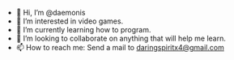 - 👋 Hi, I’m @daemonis
- 👀 I’m interested in video games.
- 🌱 I’m currently learning how to program.
- 💞️ I’m looking to collaborate on anything that will help me learn.
- 📫 How to reach me: Send a mail to daringspiritx4@gmail.com

<!---
daemonis/daemonis is a ✨ special ✨ repository because its `README.md` (this file) appears on your GitHub profile.
You can click the Preview link to take a look at your changes.
--->

